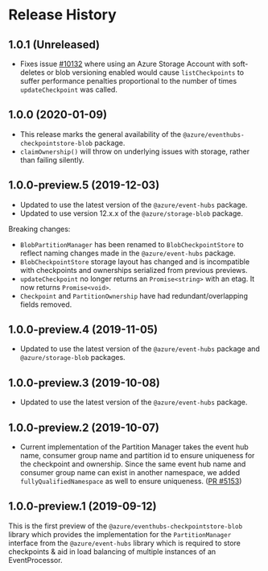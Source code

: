 # Release History

## 1.0.1 (Unreleased)

- Fixes issue [#10132](https://github.com/Azure/azure-sdk-for-js/issues/10132)
  where using an Azure Storage Account with soft-deletes or blob versioning enabled
  would cause `listCheckpoints` to suffer performance penalties proportional to the
  number of times `updateCheckpoint` was called.

## 1.0.0 (2020-01-09)

- This release marks the general availability of the `@azure/eventhubs-checkpointstore-blob` package.
- `claimOwnership()` will throw on underlying issues with storage, rather than
  failing silently.

## 1.0.0-preview.5 (2019-12-03)

- Updated to use the latest version of the `@azure/event-hubs` package.
- Updated to use version 12.x.x of the `@azure/storage-blob` package.

Breaking changes:

- `BlobPartitionManager` has been renamed to `BlobCheckpointStore` to reflect naming changes
  made in the `@azure/event-hubs` package.
- `BlobCheckpointStore` storage layout has changed and is incompatible with checkpoints and ownerships
  serialized from previous previews.
- `updateCheckpoint` no longer returns an `Promise<string>` with an etag. It now returns `Promise<void>`.
- `Checkpoint` and `PartitionOwnership` have had redundant/overlapping fields removed.

## 1.0.0-preview.4 (2019-11-05)

- Updated to use the latest version of the `@azure/event-hubs` package and `@azure/storage-blob` packages.

## 1.0.0-preview.3 (2019-10-08)

- Updated to use the latest version of the `@azure/event-hubs` package.

## 1.0.0-preview.2 (2019-10-07)

- Current implementation of the Partition Manager takes the event hub name, consumer group name and partition id to ensure uniqueness for the checkpoint and ownership.
  Since the same event hub name and consumer group name can exist in another namespace, we added `fullyQualifiedNamespace` as well to ensure uniqueness.
  ([PR #5153](https://github.com/Azure/azure-sdk-for-js/pull/5153))

## 1.0.0-preview.1 (2019-09-12)

This is the first preview of the `@azure/eventhubs-checkpointstore-blob` library which provides the implementation for the `PartitionManager` interface from the `@azure/event-hubs` library which is required to store checkpoints & aid in load balancing of multiple instances of an EventProcessor.
